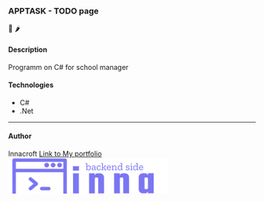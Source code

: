 ### APPTASK - TODO page
📝 🌶

#### Description
Programm on C# for school manager

#### Technologies
- C#
- .Net

------------

#### Author
Innacroft
[Link to My portfolio](https://innacroft.github.io/portfolio/)<br>
![](https://github.com/innacroft/portfolio/blob/gh-pages/images/back_inna.png)
